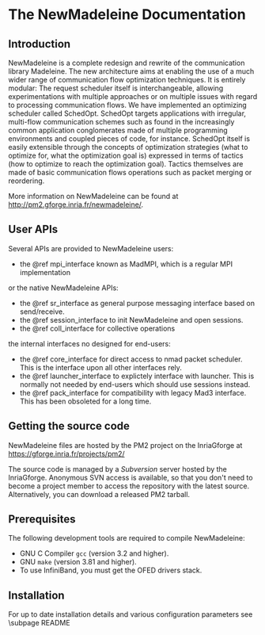 # 
The NewMadeleine Documentation
==============================

Introduction
------------

NewMadeleine is a complete redesign and rewrite of the
communication library Madeleine. The new architecture aims at
enabling the use of a much wider range of communication flow
optimization techniques. It is entirely modular: The request
scheduler itself is interchangeable, allowing experimentations
with multiple approaches or on multiple issues with regard to
processing communication flows. We have implemented an
optimizing scheduler called SchedOpt. SchedOpt targets
applications with irregular, multi-flow communication schemes such
as found in the increasingly common application conglomerates made
of multiple programming environments and coupled pieces of code,
for instance. SchedOpt itself is easily extensible through the
concepts of optimization strategies  (what to optimize for, what
the optimization goal is) expressed in terms of tactics (how to
optimize to reach the optimization goal). Tactics themselves are
made of basic communication flows operations such as packet
merging or reordering.

More information on NewMadeleine can be
 found at http://pm2.gforge.inria.fr/newmadeleine/.


User APIs
---------

Several APIs are provided to NewMadeleine users:
  - the @ref mpi_interface known as MadMPI, which is a regular MPI implementation

or the native NewMadeleine APIs:
  - the @ref sr_interface as general purpose messaging interface based on send/receive.
  - the @ref session_interface to init NewMadeleine and open sessions.
  - the @ref coll_interface for collective operations

the internal interfaces no designed for end-users:
  - the @ref core_interface for direct access to nmad packet scheduler. This is the interface upon all other interfaces rely.
  - the @ref launcher_interface to explictely interface with launcher. This is normally not needed by end-users which should use sessions instead.
  - the @ref pack_interface for compatibility with legacy Mad3 interface. This has been obsoleted for a long time.

Getting the source code
-----------------------

NewMadeleine files are hosted by the PM2 project on the
InriaGforge at https://gforge.inria.fr/projects/pm2/

The source code is managed by a *Subversion* server hosted by
the InriaGforge. Anonymous SVN access is available, so that you
don't need to become a project member to access the repository
with the latest source. Alternatively, you can download a
released PM2 tarball.

Prerequisites
-------------

The following development tools are required to compile NewMadeleine:

- GNU C Compiler `gcc` (version 3.2 and higher).
- GNU `make` (version 3.81 and higher).
- To use InfiniBand, you must get the OFED drivers stack.

Installation
------------

For up to date installation details and various configuration parameters see \subpage README

